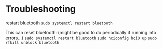 # Troubleshooting

restart bluetooth `sudo systemctl restart bluetooth`


This can reset bluetooth: (might be good to do periodically if running into errors...)
`sudo systemctl restart bluetooth`
`sudo hciconfig hci0 up`
`sudo rfkill unblock bluetooth`
